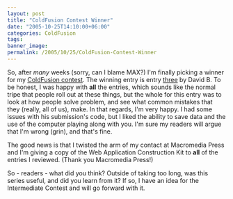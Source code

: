 ```yaml
---
layout: post
title: "ColdFusion Contest Winner"
date: "2005-10-25T14:10:00+06:00"
categories: ColdFusion 
tags: 
banner_image: 
permalink: /2005/10/25/ColdFusion-Contest-Winner
---
```


So, after <i>many</i> weeks (sorry, can I blame MAX?) I'm finally picking a winner for my <a href="http://ray.camdenfamily.com/index.cfm/2005/9/20/Contest-Shall-We-Play-a-Game">ColdFusion contest</a>. The winning entry is entry <a href="http://ray.camdenfamily.com/demos/contest1/entry3/HiLo.cfm">three</a> by David B. To be honest, I was happy with <b>all</b> the entries, which sounds like the normal tripe that people roll out at these things, but the whole for this entry was to look at how people solve problem, and see what common mistakes that they (really, all of us), make. In that regards, I'm very happy. I had some issues with his submission's code, but I liked the ability to save data and the use of the computer playing along with you. I'm sure my readers will argue that I'm wrong (grin), and that's fine.

The good news is that I twisted the arm of my contact at Macromedia Press and I'm giving a copy of the Web Application Construction Kit to <b>all</b> of the entries I reviewed. (Thank you Macromedia Press!)

So - readers - what did you think? Outside of taking too long, was this series useful, and did you learn from it? If so, I have an idea for the Intermediate Contest and will go forward with it.